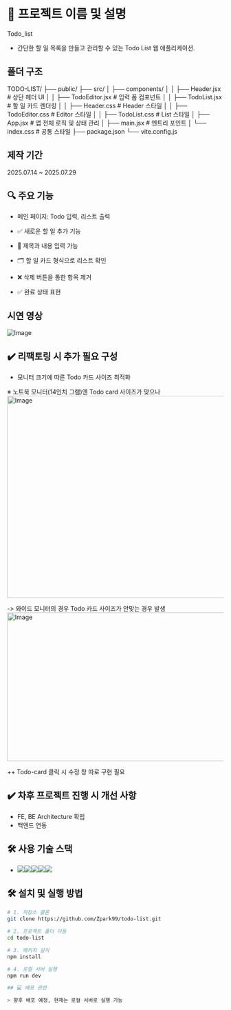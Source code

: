 # 📌 프로젝트 이름 및 설명
Todo_list

- 간단한 할 일 목록을 만들고 관리할 수 있는 Todo List 웹 애플리케이션.

## 폴더 구조

TODO-LIST/
├── public/
├── src/
│ ├── components/
│ │ ├── Header.jsx # 상단 헤더 UI
│ │ ├── TodoEditor.jsx # 입력 폼 컴포넌트
│ │ ├── TodoList.jsx # 할 일 카드 렌더링
│ │ ├── Header.css # Header 스타일
│ │ ├── TodoEditor.css # Editor 스타일
│ │ ├── TodoList.css # List 스타일
│ ├── App.jsx # 앱 전체 로직 및 상태 관리
│ ├── main.jsx # 엔트리 포인트
│ └── index.css # 공통 스타일
├── package.json
└── vite.config.js

## 제작 기간
2025.07.14 ~ 2025.07.29

## 🔍 주요 기능

- 메인 페이지: Todo 입력, 리스트 출력

- ✅ 새로운 할 일 추가 기능
- 📝 제목과 내용 입력 가능
- 🗂️ 할 일 카드 형식으로 리스트 확인
- ❌ 삭제 버튼을 통한 항목 제거
- ✅ 완료 상태 표현

## 시연 영상

![Image](https://github.com/user-attachments/assets/50a9e95d-d812-42b1-8283-a6a4f45d22a4)
  
## ✔️ 리팩토링 시 추가 필요 구성
- 모니터 크기에 따른 Todo 카드 사이즈 최적화

※ 노트북 모니터(14인치 그램)엔 Todo card 사이즈가 맞으나
<img width="956" height="469" alt="Image" src="https://github.com/user-attachments/assets/21b872e5-2abc-48c2-9e0d-a6f581a59a01" />

-> 와이드 모니터의 경우 Todo 카드 사이즈가 안맞는 경우 발생
 <img width="852" height="345" alt="Image" src="https://github.com/user-attachments/assets/a0f95303-27a8-4815-af10-4b64397c1246" />

++ Todo-card 클릭 시 수정 창 따로 구현 필요

## ✔️ 차후 프로젝트 진행 시 개선 사항
- FE, BE Architecture 확립
- 백엔드 연동

## 🛠 사용 기술 스택
- <img src="https://img.shields.io/badge/Html5-E34F26?style=for-the-badge&logo=Html5&logoColor=white"><img src="https://img.shields.io/badge/CSS-663399?style=for-the-badge&logo=CSS&logoColor=white"><img src="https://img.shields.io/badge/Javascript-F7DF1E?style=for-the-badge&logo=Javascript&logoColor=white"><img src="https://img.shields.io/badge/React-61DAFB?style=for-the-badge&logo=React&logoColor=white"><img src="https://img.shields.io/badge/Vite-646CFF?style=for-the-badge&logo=Vite&logoColor=white">  

## 🛠 설치 및 실행 방법

```bash
# 1. 저장소 클론
git clone https://github.com/Zpark99/todo-list.git

# 2. 프로젝트 폴더 이동
cd todo-list

# 3. 패키지 설치
npm install

# 4. 로컬 서버 실행
npm run dev

## 💻 배포 관련

> 향후 배포 예정, 현재는 로컬 서버로 실행 가능
